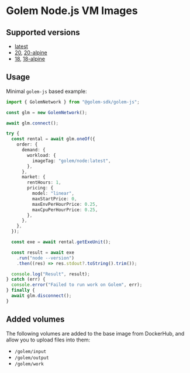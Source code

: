 # Golem Node.js VM Images

## Supported versions

* [latest](Dockerfile.latest)
* [20](Dockerfile.20), [20-alpine](Dockerfile.20-alpine)
* [18](Dockerfile.18), [18-alpine](Dockerfile.18-alpine)

## Usage

Minimal `golem-js` based example:

```ts
import { GolemNetwork } from "@golem-sdk/golem-js";

const glm = new GolemNetwork();

await glm.connect();

try {
  const rental = await glm.oneOf({
    order: {
      demand: {
        workload: {
          imageTag: "golem/node:latest",
        },
      },
      market: {
        rentHours: 1,
        pricing: {
          model: "linear",
          maxStartPrice: 0,
          maxEnvPerHourPrice: 0.25,
          maxCpuPerHourPrice: 0.25,
        },
      },
    },
  });

  const exe = await rental.getExeUnit();

  const result = await exe
    .run("node --version")
    .then((res) => res.stdout?.toString().trim());

  console.log("Result", result);
} catch (err) {
  console.error("Failed to run work on Golem", err);
} finally {
  await glm.disconnect();
}
```

## Added volumes

The following volumes are added to the base image from DockerHub, and allow you to upload files into them:

* `/golem/input`
* `/golem/output`
* `/golem/work`